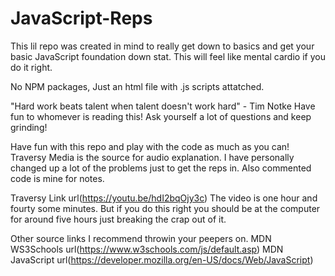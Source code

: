 # JavaScript-Reps

This lil repo was created in mind to really get down to basics and get your basic JavaScript foundation down stat. This will feel like mental cardio if you do it right.

No NPM packages, Just an html file with .js scripts attatched.

"Hard work beats talent when talent doesn't work hard" - Tim Notke
Have fun to whomever is reading this! Ask yourself a lot of questions and keep grinding!

Have fun with this repo and play with the code as much as you can!
Traversy Media is the source for audio explanation. I have personally changed up a lot of the problems just to get the reps in. Also commented code is mine for notes.

Traversy Link url(https://youtu.be/hdI2bqOjy3c) The video is one hour and fourty some minutes. But if you do this right you should be at the computer for around five hours just breaking the crap out of it.

Other source links I recommend throwin your peepers on.
MDN
WS3Schools url(https://www.w3schools.com/js/default.asp)
MDN JavaScript url(https://developer.mozilla.org/en-US/docs/Web/JavaScript)
